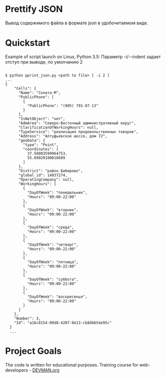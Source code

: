 # Prettify JSON

Вывод содержимого файла в формате json в удобочитаемом виде.

# Quickstart

Example of script launch on Linux, Python 3.5:
Параметр -i/--indent задает отступ при выводе, по умолчанию 2

```#!bash

$ python pprint_json.py <path to file> [ -i 2 ]
...
{
    "Cells": {
      "Name": "Соната-М",
      "PublicPhone": [
        {
          "PublicPhone": "(905) 791-87-13"
        }
      ],
      "IsNetObject": "нет",
      "AdmArea": "Северо-Восточный административный округ",
      "ClarificationOfWorkingHours": null,
      "TypeService": "реализация продовольственных товаров",
      "Address": "Алтуфьевское шоссе, дом 72",
      "geoData": {
        "type": "Point",
        "coordinates": [
          37.58803599964753,
          55.89020100016689
        ]
      },
      "District": "район Бибирево",
      "global_id": 14937274,
      "OperatingCompany": null,
      "WorkingHours": [
        {
          "DayOfWeek": "понедельник",
          "Hours": "09:00-22:00"
        },
        {
          "DayOfWeek": "вторник",
          "Hours": "09:00-22:00"
        },
        {
          "DayOfWeek": "среда",
          "Hours": "09:00-22:00"
        },
        {
          "DayOfWeek": "четверг",
          "Hours": "09:00-22:00"
        },
        {
          "DayOfWeek": "пятница",
          "Hours": "09:00-22:00"
        },
        {
          "DayOfWeek": "суббота",
          "Hours": "09:00-22:00"
        },
        {
          "DayOfWeek": "воскресенье",
          "Hours": "09:00-22:00"
        }
      ]
    },
    "Number": 3,
    "Id": "a16c8154-09d8-4207-8e13-cb8db654e95c"
  }
  ...
```

# Project Goals

The code is written for educational purposes. Training course for web-developers - [DEVMAN.org](https://devman.org)
